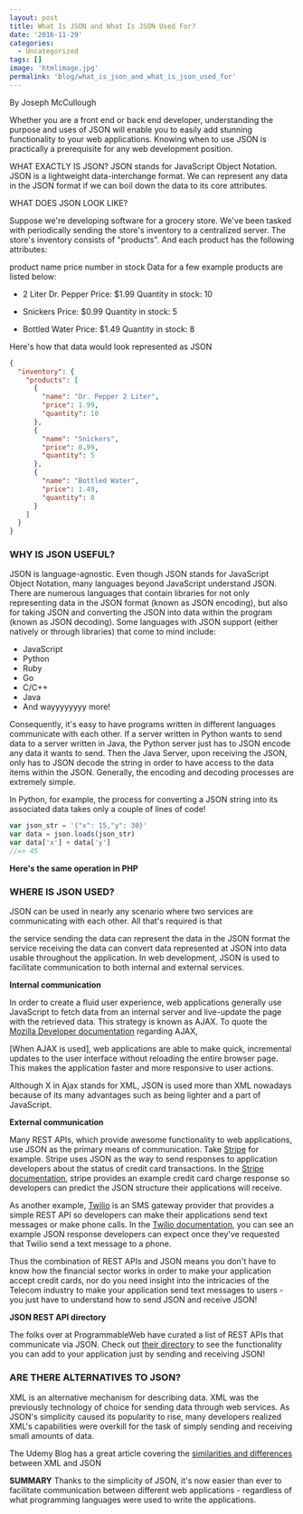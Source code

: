 ```yaml
---
layout: post
title: What Is JSON and What Is JSON Used For?
date: '2016-11-29'
categories:
  - Uncategorized
tags: []
image: 'htmlimage.jpg'
permalink: 'blog/what_is_json_and_what_is_json_used_for'
---
```


By Joseph McCullough



Whether you are a front end or back end developer, understanding the purpose and uses of JSON will enable you to easily add stunning functionality to your web applications. Knowing when to use JSON is practically a prerequisite for any web development position.

WHAT EXACTLY IS JSON?
JSON stands for JavaScript Object Notation. JSON is a lightweight data-interchange format. We can represent any data in the JSON format if we can boil down the data to its core attributes.

WHAT DOES JSON LOOK LIKE?

Suppose we're developing software for a grocery store. We've been tasked with periodically sending the store's inventory to a centralized server. The store's inventory consists of "products". And each product has the following attributes:

product name
price
number in stock
Data for a few example products are listed below:

- 2 Liter Dr. Pepper
  Price: $1.99
  Quantity in stock: 10

- Snickers
  Price: $0.99
  Quantity in stock: 5

- Bottled Water
  Price: $1.49
  Quantity in stock: 8

Here's how that data would look represented as JSON

```json
{
  "inventory": {
    "products": [
      {
        "name": "Dr. Pepper 2 Liter",
        "price": 1.99,
        "quantity": 10
      },
      {
        "name": "Snickers",
        "price": 0.99,
        "quantity": 5
      },
      {
        "name": "Bottled Water",
        "price": 1.49,
        "quantity": 8
      }
    ]
  }
}
```

### WHY IS JSON USEFUL?


JSON is language-agnostic. Even though JSON stands for JavaScript Object Notation, many languages beyond JavaScript understand JSON. There are numerous languages that contain libraries for not only representing data in the JSON format (known as JSON encoding), but also for taking JSON and converting the JSON into data within the program (known as JSON decoding). Some languages with JSON support (either natively or through libraries) that come to mind include:



- JavaScript
- Python
- Ruby
- Go
- C/C++
- Java
- And wayyyyyyyy more!

Consequently, it's easy to have programs written in different languages communicate with each other. If a server written in Python wants to send data to a server written in Java, the Python server just has to JSON encode any data it wants to send. Then the Java Server, upon receiving the JSON, only has to JSON decode the string in order to have access to the data items within the JSON. Generally, the encoding and decoding processes are extremely simple.

In Python, for example, the process for converting a JSON string into its associated data takes only a couple of lines of code!

```js
var json_str = '{"x": 15,"y": 30}'
var data = json.loads(json_str)
var data['x'] + data['y']
//=> 45
```
**Here's the same operation in PHP**

<!-- ?php $json_str = '{"x": 15,"y": 30}'; $data = json_decode($json_str); echo $data->x + $data->y;<br ? -->

### WHERE IS JSON USED?


JSON can be used in nearly any scenario where two services are communicating with each other. All that's required is that



the service sending the data can represent the data in the JSON format
the service receiving the data can convert data represented at JSON into data usable throughout the application.
In web development, JSON is used to facilitate communication to both internal and external services.

**Internal communication**

In order to create a fluid user experience, web applications generally use JavaScript to fetch data from an internal server and live-update the page with the retrieved data. This strategy is known as AJAX. To quote the [Mozilla Developer documentation](https://developer.mozilla.org/en-US/docs/AJAX) regarding AJAX,

[When AJAX is used], web applications are able to make quick, incremental updates to the user interface without reloading the entire browser page. This makes the application faster and more responsive to user actions.

Although X in Ajax stands for XML, JSON is used more than XML nowadays because of its many advantages such as being lighter and a part of JavaScript.

**External communication**

Many REST APIs, which provide awesome functionality to web applications, use JSON as the primary means of communication. Take [Stripe](https://stripe.com) for example. Stripe uses JSON as the way to send responses to application developers about the status of credit card transactions. In the [Stripe documentation](https://stripe.com/docs/api/curl#charge_object), stripe provides an example credit card charge response so developers can predict the JSON structure their applications will receive.

As another example, [Twilio](https://www.twilio.com/) is an SMS gateway provider that provides a simple REST API so developers can make their applications send text messages or make phone calls. In the [Twilio documentation](https://www.twilio.com/docs/api/rest/sending-messages#example-1), you can see an example JSON response developers can expect once they've requested that Twilio send a text message to a phone.

Thus the combination of REST APIs and JSON means you don't have to know how the financial sector works in order to make your application accept credit cards, nor do you need insight into the intricacies of the Telecom industry to make your application send text messages to users - you just have to understand how to send JSON and receive JSON!

**JSON REST API directory**

The folks over at ProgrammableWeb have curated a list of REST APIs that communicate via JSON. Check out [their directory](http://www.programmableweb.com/category/all/apis?data_format=21173) to see the functionality you can add to your application just by sending and receiving JSON!

### ARE THERE ALTERNATIVES TO JSON?


XML is an alternative mechanism for describing data. XML was the previously technology of choice for sending data through web services. As JSON's simplicity caused its popularity to rise, many developers realized XML's capabilities were overkill for the task of simply sending and receiving small amounts of data.



The Udemy Blog has a great article covering the [similarities and differences](https://blog.udemy.com/json-vs-xml/) between XML and JSON

**SUMMARY**
Thanks to the simplicity of JSON, it's now easier than ever to facilitate communication between different web applications - regardless of what programming languages were used to write the applications.
